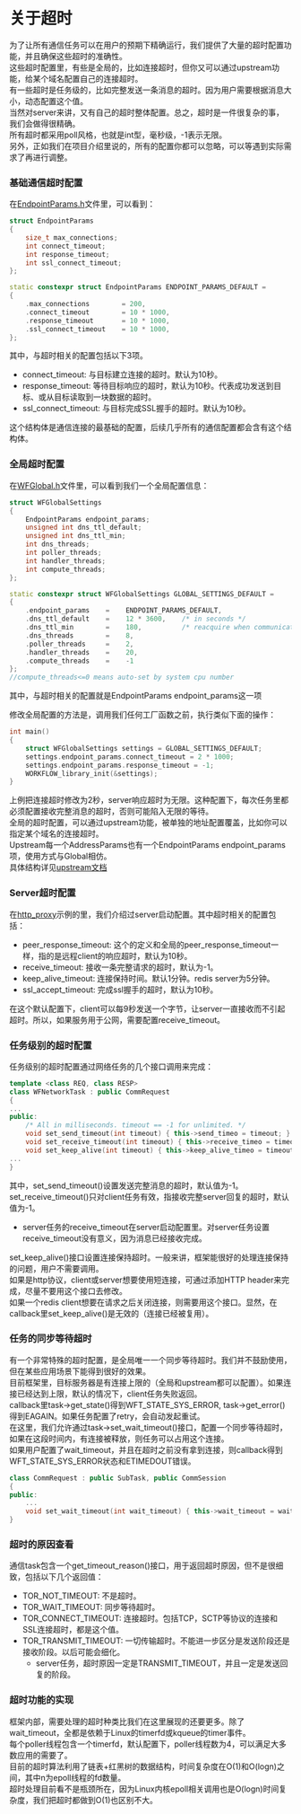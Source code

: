 # 关于超时

为了让所有通信任务可以在用户的预期下精确运行，我们提供了大量的超时配置功能，并且确保这些超时的准确性。  
这些超时配置里，有些是全局的，比如连接超时，但你又可以通过upstream功能，给某个域名配置自己的连接超时。  
有一些超时是任务级的，比如完整发送一条消息的超时。因为用户需要根据消息大小，动态配置这个值。  
当然对server来讲，又有自己的超时整体配置。总之，超时是一件很复杂的事，我们会做得很精确。  
所有超时都采用poll风格，也就是int型，毫秒级，-1表示无限。  
另外，正如我们在项目介绍里说的，所有的配置你都可以忽略，可以等遇到实际需求了再进行调整。

### 基础通信超时配置

在[EndpointParams.h](../src/manager/EndpointParams.h)文件里，可以看到：
~~~cpp
struct EndpointParams
{
    size_t max_connections;
    int connect_timeout;
    int response_timeout;
    int ssl_connect_timeout;
};

static constexpr struct EndpointParams ENDPOINT_PARAMS_DEFAULT =
{
    .max_connections        = 200,
    .connect_timeout        = 10 * 1000,
    .response_timeout       = 10 * 1000,
    .ssl_connect_timeout    = 10 * 1000,
};
~~~
其中，与超时相关的配置包括以下3项。
  * connect_timeout: 与目标建立连接的超时。默认为10秒。
  * response_timeout: 等待目标响应的超时，默认为10秒。代表成功发送到目标、或从目标读取到一块数据的超时。
  * ssl_connect_timeout: 与目标完成SSL握手的超时。默认为10秒。

这个结构体是通信连接的最基础的配置，后续几乎所有的通信配置都会含有这个结构体。

### 全局超时配置

在[WFGlobal.h](../src/manager/WFGlobal.h)文件里，可以看到我们一个全局配置信息：
~~~cpp
struct WFGlobalSettings
{
    EndpointParams endpoint_params;
    unsigned int dns_ttl_default;
    unsigned int dns_ttl_min;
    int dns_threads;
    int poller_threads;
    int handler_threads;
    int compute_threads;
};

static constexpr struct WFGlobalSettings GLOBAL_SETTINGS_DEFAULT =
{
    .endpoint_params    =    ENDPOINT_PARAMS_DEFAULT,
    .dns_ttl_default    =    12 * 3600,    /* in seconds */
    .dns_ttl_min        =    180,          /* reacquire when communication error */
    .dns_threads        =    8,
    .poller_threads     =    2,
    .handler_threads    =    20,
    .compute_threads    =    -1
};
//compute_threads<=0 means auto-set by system cpu number
~~~
其中，与超时相关的配置就是EndpointParams endpoint_params这一项

修改全局配置的方法是，调用我们任何工厂函数之前，执行类似下面的操作：
~~~cpp
int main()
{
    struct WFGlobalSettings settings = GLOBAL_SETTINGS_DEFAULT;
    settings.endpoint_params.connect_timeout = 2 * 1000;
    settings.endpoint_params.response_timeout = -1;
    WORKFLOW_library_init(&settings);
}
~~~
上例把连接超时修改为2秒，server响应超时为无限。这种配置下，每次任务里都必须配置接收完整消息的超时，否则可能陷入无限的等待。  
全局的超时配置，可以通过upstream功能，被单独的地址配置覆盖，比如你可以指定某个域名的连接超时。  
Upstream每一个AddressParams也有一个EndpointParams endpoint_params项，使用方式与Global相仿。  
具体结构详见[upstream文档](tutorial-10-upstream.md#Address属性)

### Server超时配置

在[http_proxy](./tutorial-05-http_proxy.md)示例的里，我们介绍过server启动配置。其中超时相关的配置包括：
  * peer_response_timeout: 这个的定义和全局的peer_response_timeout一样，指的是远程client的响应超时，默认为10秒。
  * receive_timeout: 接收一条完整请求的超时，默认为-1。
  * keep_alive_timeout: 连接保持时间。默认1分钟。redis server为5分钟。
  * ssl_accept_timeout: 完成ssl握手的超时，默认为10秒。

在这个默认配置下，client可以每9秒发送一个字节，让server一直接收而不引起超时。所以，如果服务用于公网，需要配置receive_timeout。  

### 任务级别的超时配置

任务级别的超时配置通过网络任务的几个接口调用来完成：
~~~cpp
template <class REQ, class RESP>
class WFNetworkTask : public CommRequest
{
...
public:
    /* All in milliseconds. timeout == -1 for unlimited. */
    void set_send_timeout(int timeout) { this->send_timeo = timeout; }
    void set_receive_timeout(int timeout) { this->receive_timeo = timeout; }
    void set_keep_alive(int timeout) { this->keep_alive_timeo = timeout; }
...
}
~~~
其中，set_send_timeout()设置发送完整消息的超时，默认值为-1。  
set_receive_timeout()只对client任务有效，指接收完整server回复的超时，默认值为-1。  
  * server任务的receive_timeout在server启动配置里。对server任务设置receive_timeout没有意义，因为消息已经接收完成。

set_keep_alive()接口设置连接保持超时。一般来讲，框架能很好的处理连接保持的问题，用户不需要调用。  
如果是http协议，client或server想要使用短连接，可通过添加HTTP header来完成，尽量不要用这个接口去修改。  
如果一个redis client想要在请求之后关闭连接，则需要用这个接口。显然，在callback里set_keep_alive()是无效的（连接已经被复用）。

### 任务的同步等待超时

有一个非常特殊的超时配置，是全局唯一一个同步等待超时。我们并不鼓励使用，但在某些应用场景下能得到很好的效果。  
目前框架里，目标服务器是有连接上限的（全局和upstream都可以配置）。如果连接已经达到上限，默认的情况下，client任务失败返回。  
callback里task->get_state()得到WFT_STATE_SYS_ERROR, task->get_error()得到EAGAIN。如果任务配置了retry，会自动发起重试。  
在这里，我们允许通过task->set_wait_timeout()接口，配置一个同步等待超时，如果在这段时间内，有连接被释放，则任务可以占用这个连接。  
如果用户配置了wait_timeout，并且在超时之前没有拿到连接，则callback得到WFT_STATE_SYS_ERROR状态和ETIMEDOUT错误。
~~~cpp
class CommRequest : public SubTask, public CommSession
{
public:
    ...
    void set_wait_timeout(int wait_timeout) { this->wait_timeout = wait_timeout; }
}
~~~

### 超时的原因查看

通信task包含一个get_timeout_reason()接口，用于返回超时原因，但不是很细致，包括以下几个返回值：
  * TOR_NOT_TIMEOUT: 不是超时。
  * TOR_WAIT_TIMEOUT: 同步等待超时。
  * TOR_CONNECT_TIMEOUT: 连接超时。包括TCP，SCTP等协议的连接和SSL连接超时，都是这个值。
  * TOR_TRANSMIT_TIMEOUT: 一切传输超时。不能进一步区分是发送阶段还是接收阶段。以后可能会细化。
    * server任务，超时原因一定是TRANSMIT_TIMEOUT，并且一定是发送回复的阶段。

### 超时功能的实现

框架内部，需要处理的超时种类比我们在这里展现的还要更多。除了wait_timeout，全都是依赖于Linux的timerfd或kqueue的timer事件。  
每个poller线程包含一个timerfd，默认配置下，poller线程数为4，可以满足大多数应用的需要了。  
目前的超时算法利用了链表+红黑树的数据结构，时间复杂度在O(1)和O(logn)之间，其中n为epoll线程的fd数量。  
超时处理目前看不是瓶颈所在，因为Linux内核epoll相关调用也是O(logn)时间复杂度，我们把超时都做到O(1)也区别不大。
